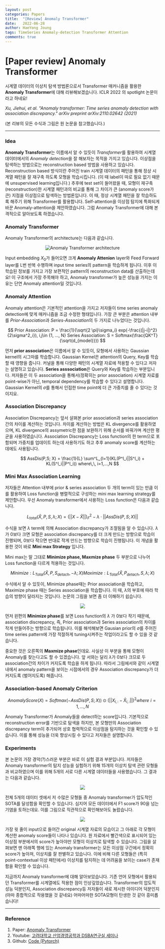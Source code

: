 ```yaml
---
layout: post
categories: Papers
title:  "[Review] Anomaly Transformer"
date:   2022-06-28
author: HaeYong Joung
tags: TimeSeries Anomaly-detection Transformer Attention
comments: true
---
```


[Paper review] Anomaly Transformer
===============

시계열 데이터의 이상치 탐색 방법론으로서 Transformer 매커니즘을 활용한 **Anomaly Transformer**에 대해 리뷰해보겠습니다. ICLR 2022 의 spotlight 논문이라고 하네요!

*Xu, Jiehui, et al. "Anomaly transformer: Time series anomaly detection with association discrepancy." arXiv preprint arXiv:2110.02642 (2021)*

(본 리뷰의 모든 수식과 그림은 원 논문을 참고했습니다.)

- - -

### Idea
**Anomaly Transformer**는 이름에서 알 수 있듯이 *Transformer*를 활용하여 시계열 데이터에서의 *Anomaly detection*을 잘 해보자는 목적을 가지고 있습니다. 이상점을 탐색하는 방법으로는 reconstruction based 방법을 사용하고 있습니다. Reconstruction based 방식이란 주어진 train 시계열 데이터의 패턴을 통해 정상 시계열 패턴을 잘 재구축 하도록 모형을 학습시킵니다. (이 때 label이 따로 필요 없기 때문에 unsupervised learning입니다.) 추후에 test set이 들어왔을 때, 모형이 재구축(reconstruction)한 시계열 패턴과의 비교를 통해 그 차이가 큰 (anomaly score가 큰) 지점을 이상점으로 탐색하는 방법론입니다. 이 때, 정상 시계열 패턴을 잘 학습하도록 해주기 위해 Transformer를 활용합니다. Self-attention을 이상점 탐지에 특화되게 바꾼 Anomaly-attention을 제안하였습니다. 그럼 Anomaly Transformer에 대해 본격적으로 알아보도록 하겠습니다. 

### Anomaly Transformer
Anomaly Transformer의 architecture는 다음과 같습니다.

<p align="center">
  <img src="https://decision-J.github.io/assets/Post Images/Anomaly Transformer.png" alt="Anomaly Transformer architecture"/>
</p>

Input embedding $X_{0}$가 들어오면 크게 **Anomaly Attenion** layer와 Feed Forward layer를 L번 반복 수행하며 input time series의 pattern을 학습하게 됩니다. 이후 이 학습된 정보를 가지고 가장 보편적인 pattern의 reconstruction data를 산출하는데요! 이 구조에서 가장 주목해야 하고, Anomaly transformer가 높은 성능을 가지는 이유는 단연 Anomaly attention일 것입니다. 

### Anomaly Attention
Anomaly attention은 기본적인 attention을 가지고 저자들이 time series anomaly detection에 맞게 매커니즘을 조금 수정한 형태입니다. 가장 큰 부분은 attention 내부를 *Prior-Association*과 *Series-Association*의 두 가지로 나누었다는 것입니다. 

$$ 
Prior Association: P = \frac{1}{\sqrt{2 \pi}\sigma_i} exp(-\frac{(|j-i|)^2}{2\sigma^2_i}), i,j\in {1, ..., N} 
Series Association: S = Softmax(\frac{QK^T}{\sqrt{d_{model}}}) 
$$

먼저 **prior association**은 이름에서 알 수 있듯이, 모형에서 사용하는 Gaussian kernel의 시그마를 학습합니다. Gaussian Kernel은 attention의 Query, Key를 학습할 때 영향을 줍니다. 커널을 통해 다양한 패턴의 시계열 자료에 적용할 수 있다고 저자는 설명하고 있습니다. **Series asssociation**은 Query와 Key를 학습하는 부분입니다. 저자들은 이 두 association을 통해서(정확히는 prior association) 시계열 자료를 point-wise가 아닌, temporal dependency를 학습할 수 있다고 설명합니다. Gaussian Kernel의 $\sigma$를 통해서 인접한 time point에 더 큰 가중치를 줄 수 있다는 것이지요.

### Association Discrepancy
Association Discrepancy는 앞서 살펴본 prior association과 series association간의 차이를 계산하는 것입니다. 차이를 계산하는 방법은 KL divergence를 활용하였으며, KL divergence의 assymetric한 점을 보완하기 위해 순서를 바꿔가며 계산한 평균을 사용하였습니다. Association Discrepancy는 Loss function의 한 term으로 포함되며 가중치를 업데이트 하는데 사용하기도 하고 추후 anomaly score를 계산하는 데에도 사용됩니다.

$$ 
AssDis(P,S; X) = \frac{1}{L} \sum^L_{l=1}(KL(P^l_i||S^l_i) + KL(S^l_i||P^l_i)) 
where\,\, i=1,...,N
$$

### Mini Max Association Learning
저자들은 Attention 내부에 prior & series association 두 개의 term이 있는 만큼 이를 활용하여 Loss function을 병렬적으로 구성하는 mini max learning strategy를 제안합니다. 우선 Anomaly transformer에서 사용하는 Loss function은 다음과 같습니다.

$$
L_{total}(\hat{X}, P, S, \lambda; X) = (||X-\hat{X}||)^2_F - \lambda \cdot ||AssDis(P, S; X)||
$$

수식을 보면 $\lambda$ term에 의해 Association discrepancy가 조절됨을 알 수 있습니다. $\lambda$가 0보다 크면 모형은 association discrepancy를 더 크게 만드는 방향으로 학습이 진행되며, 0보다 작으면 반대로 작게 만드는 방향으로 학습이 진행됩니다. 이 개념을 활용한 것이 바로 **Mini max Strategy** 입니다.

Mini max는 말 그대로 **Minimize phase, Maxmize phase** 두 부분으로 나누어 Loss function을 다르게 적용하는 것입니다. 

$$ 
Minimize: L_{Total}(\hat{X}, P, S_{detach}, -\lambda; X) 
Maximize: L_{Total}(\hat{X}, P_{detach}, S, \lambda; X)
$$

수식에서 알 수 있듯이, Minimize phase때는 Prior association을 학습하고, Maximize phase 때는 Series association을 학습합니다. 이 때, $\lambda$의 부호에 따라 학습의 방향이 달라지는 것입니다. 논문의 그림을 보면 좀 더 이해하기 쉽습니다. 

<p align="center">
  <img src="https://decision-J.github.io/assets/Post Images/Anomaly Transformer2.png"/>
</p>

먼저 왼편의 **Minimize phase**를 보면 Loss function의 $\lambda$ 가 0보다 작기 때문에, association discrepancy, 즉, Prior association과 Series association의 차이를 작게 만들어주는 방향으로 학습됩니다. 이를 해석해보면 Gausian prior의 $\sigma$를 주어진 time series pattern에 가장 적절하게 tuning시켜주는 작업이라고도 할 수 있을 것 같습니다.

중요한 것은 오른쪽의 **Maxmize phase**인데요. 사실상 이 부분을 통해 모형이 Anomaly를 찾는다고도 할 수 있겠습니다. 앞 서와는 달리 $\lambda$가 0보다 크므로 두 association간의 차이가 커지도록 학습을 하게 됩니다. 따라서 그림에서와 같이 시계열 내에서 anomaly pattern을 보이는 시점에서의 경우 Association discrepancy가 더 커지도록 (벌어지도록) 해줍니다.

### Association-based Anomaly Criterion
$$ 
Anomaly Score (X) = Softmax(-AssDis(P, S; X)) \odot (||X_{i, :}-\hat{X}_{i, :}||)^2 
where\,\, i=1,...,N
$$

Anomaly Transformer가 Anomaly들을 detect하는 score입니다. 기본적으로 reconstruction error를 기반으로 탐색을 하지만, 본 모형만의 Association discrepancy term이 추가되어 상호 협력적으로 이상점을 탐지하는 것을 확인할 수 있습니다. 이를 통해 성능을 더욱 향상시킬 수 있다고 저자들은 설명합니다. 
  

### Experiments
본 논문의 가장 경악(?)스러운 부분은 바로 이 실험 결과 부분입니다. 저자들은 Anomaly transformer의 탐지 성능을 실험하기 위해 15개의 이상치 탐색 관련 모형들과 비교하였으며 이를 위해 5개의 서로 다른 시계열 데이터들을 사용했습니다. 그 결과는 다음과 같습니다.

<p align="center">
  <img src="https://decision-J.github.io/assets/Post Images/Anomaly Transformer3.png"/>
</p>

전체 5개의 데이터 셋에서 저 수많은 모형들 중 Anomaly transformer가 압도적인 SOTA를 달성함을 확인할 수 있습니다. 심지어 모든 데이터에서 F1 score가 90을 넘는 기염을 토하는데요. 
이를 그림으로 직관적으로 확인해보아도 놀랍습니다.

<p align="center">
  <img src="https://decision-J.github.io/assets/Post Images/Anomaly Transformer4.png"/>
</p>

가장 윗 줄이 input으로 들어간 original 시계열 자료의 모습이고 그 아래로 각 모형이 계산한 anomaly score들이 나타나 있습니다. 원 자료에서 빨간색으로 표시되어 있는 이상점 부분에서의 score가 높아야만 모형이 이상치로 탐색할 수 있습니다. 그림을 살펴보면 맨 아래쪽 행에 있는 Anomaly transformer는 모든 이상점 구간에서 정확히 score가 높아져, 이상치를 잘 판별하고 있습니다. 이에 비해 다른 모형들은 (특히 point-contextual 이상 패턴에서) 이상치를 탐지하는 데 어려움을 보이는 case가 존재함을 확인할 수 있습니다.


지금까지 Anomaly transformer에 대해 알아보았습니다. 기존 언어 모형에서 활용되던 Transformer를 시계열에도 적용한 점이 인상깊었습니다. Transformer의 압도적 성능 덕분인지, Association discrepancy등 저자들이 새로 제시한 아이디어 덕분인지 (아마 종합적으로 작용했을 것 같네요) 어마어마한 SOTA모형이 탄생한 것 같아 흥미롭습니다!


- - -
### Reference

1. Paper: [Anomaly Transformer](https://arxiv.org/pdf/2110.02642.pdf)
2. Youtube: [고려대학교 산업경영공학과 DSBA연구실 세미나](https://www.youtube.com/watch?v=C3dphckvyn0&ab_channel=%EA%B3%A0%EB%A0%A4%EB%8C%80%ED%95%99%EA%B5%90%EC%82%B0%EC%97%85%EA%B2%BD%EC%98%81%EA%B3%B5%ED%95%99%EB%B6%80DSBA%EC%97%B0%EA%B5%AC%EC%8B%A4)
3. Github: [Code (Pytorch)](https://github.com/thuml/Anomaly-Transformer) 






